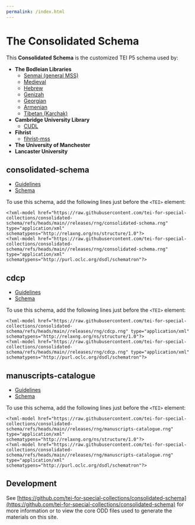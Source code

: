 ```yaml
---
permalink: /index.html
---
```


# The Consolidated Schema

This **Consolidated Schema** is the customized TEI P5 schema used by:

- **The Bodleian Libraries**
  - [Senmai (general MSS)](https://github.com/bodleian/senmai-mss)
  - [Medieval](https://github.com/bodleian/medieval-mss)
  - [Hebrew](https://github.com/bodleian/hebrew-mss)
  - [Genizah](https://github.com/bodleian/genizah-mss)
  - [Georgian](https://github.com/bodleian/georgian-mss)
  - [Armenian](https://github.com/bodleian/armenian-mss)
  - [Tibetan (Karchak)](https://github.com/bodleian/karchak-mss)
- **Cambridge University Library**
  - [CUDL](https://cudl.lib.cam.ac.uk/)
- **Fihrist**
  - [fihrist-mss](https://github.com/fihristorg/fihrist-mss)
- **The University of Manchester**
- **Lancaster University**

## consolidated-schema

- [Guidelines](releases/documentation/consolidated-schema.html)
- [Schema](releases/rng/consolidated-schema.rng)

To
		use this schema, add the following lines just before the `<TEI>` element:

```
<?xml-model href="https://raw.githubusercontent.com/tei-for-special-collections/consolidated-schema/refs/heads/main//releases/rng/consolidated-schema.rng" type="application/xml" schematypens="http://relaxng.org/ns/structure/1.0"?>
<?xml-model href="https://raw.githubusercontent.com/tei-for-special-collections/consolidated-schema/refs/heads/main//releases/rng/consolidated-schema.rng" type="application/xml" schematypens="http://purl.oclc.org/dsdl/schematron"?>
```

## cdcp

- [Guidelines](releases/documentation/cdcp.html)
- [Schema](releases/rng/cdcp.rng)

To
		use this schema, add the following lines just before the `<TEI>` element:

```
<?xml-model href="https://raw.githubusercontent.com/tei-for-special-collections/consolidated-schema/refs/heads/main//releases/rng/cdcp.rng" type="application/xml" schematypens="http://relaxng.org/ns/structure/1.0"?>
<?xml-model href="https://raw.githubusercontent.com/tei-for-special-collections/consolidated-schema/refs/heads/main//releases/rng/cdcp.rng" type="application/xml" schematypens="http://purl.oclc.org/dsdl/schematron"?>
```

## manuscripts-catalogue

- [Guidelines](releases/documentation/manuscripts-catalogue.html)
- [Schema](releases/rng/manuscripts-catalogue.rng)

To
		use this schema, add the following lines just before the `<TEI>` element:

```
<?xml-model href="https://raw.githubusercontent.com/tei-for-special-collections/consolidated-schema/refs/heads/main//releases/rng/manuscripts-catalogue.rng" type="application/xml" schematypens="http://relaxng.org/ns/structure/1.0"?>
<?xml-model href="https://raw.githubusercontent.com/tei-for-special-collections/consolidated-schema/refs/heads/main//releases/rng/manuscripts-catalogue.rng" type="application/xml" schematypens="http://purl.oclc.org/dsdl/schematron"?>
```

## Development
See [https://github.com/tei-for-special-collections/consolidated-schema](https://github.com/tei-for-special-collections/consolidated-schema) for
more information or to view the core ODD files used to generate the materials on this site.
